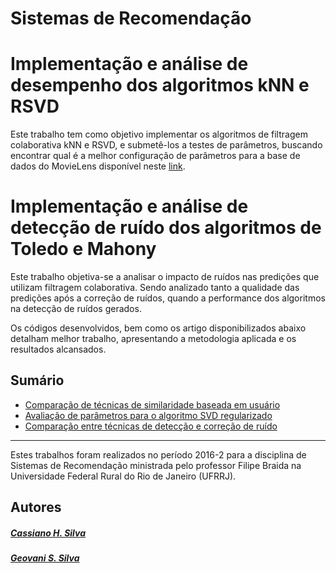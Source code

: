 # Sistemas de Recomendação

# Implementação e análise de desempenho dos algoritmos kNN e RSVD

Este trabalho tem como objetivo implementar os algoritmos de filtragem colaborativa kNN e RSVD, e submetê-los a testes de parâmetros, buscando encontrar qual é a melhor configuração de parâmetros para a base de dados do MovieLens disponível neste [link](http://grouplens.org/datasets/movielens/100k/).

# Implementação e análise de detecção de ruído dos algoritmos de Toledo e Mahony

Este trabalho objetiva-se a analisar o impacto de ruídos nas predições que utilizam filtragem colaborativa. Sendo analizado tanto a qualidade das predições após a correção de ruídos, quando a performance dos algoritmos na detecção de ruídos gerados. 

Os códigos desenvolvidos, bem como os artigo disponibilizados abaixo detalham melhor trabalho, apresentando a metodologia aplicada e os resultados alcansados.

## Sumário
- [Comparação de técnicas de similaridade baseada em usuário](https://github.com/geovanicelebrim/RecSys/blob/master/Prediction/KNN/Envio/Compara%C3%A7%C3%A3o%20de%20t%C3%A9cninas%20de%20similaridade%20baseada%20em%20usu%C3%A1rio.pdf)
- [Avaliação de parâmetros para o algoritmo SVD regularizado](https://github.com/geovanicelebrim/RecSys/blob/master/Prediction/RSVD/Envio/Avalia%C3%A7%C3%A3o%20de%20par%C3%A2metros%20para%20o%20algoritmo%20SVD%20regularizado.pdf)
- [Comparação entre técnicas de detecção e correção de ruı́do](https://github.com/geovanicelebrim/RecSys/blob/master/Noise/comparacao-entre-tecnicas.pdf)

---

Estes trabalhos foram realizados no período 2016-2 para a disciplina de Sistemas de Recomendação ministrada pelo professor Filipe Braida na Universidade Federal Rural do Rio de Janeiro (UFRRJ).

## Autores

##### [Cassiano H. Silva](https://github.com/cassianohsilva)
##### [Geovani S. Silva](https://github.com/geovanicelebrim)